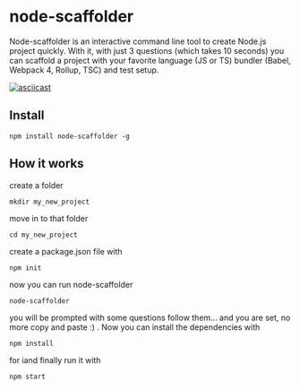 # node-scaffolder

Node-scaffolder is an interactive command line tool to create Node.js project quickly. With it, with just 3 questions (which takes 10 seconds) you can scaffold a project with your favorite language (JS or TS) bundler (Babel, Webpack 4, Rollup, TSC) and test setup.

[![asciicast](https://asciinema.org/a/185638.png)](https://asciinema.org/a/185638)

## Install

    npm install node-scaffolder -g

## How it works

create a folder

    mkdir my_new_project

move in to that folder

    cd my_new_project

create a package.json file with

    npm init

now you can run node-scaffolder

    node-scaffolder

you will be prompted with some questions follow them... and you are set,
no more copy and paste :) . Now you can install the dependencies with

    npm install

for iand finally run it with

    npm start